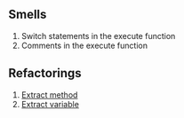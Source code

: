 ## Smells
1. Switch statements in the execute function
2. Comments in the execute function

## Refactorings
1. [Extract method](https://refactoring.guru/extract-method)
2. [Extract variable](https://refactoring.guru/extract-variable)